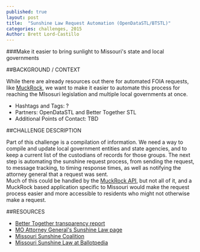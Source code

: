 ```yaml
---
published: true
layout: post
title:  "Sunshine Law Request Automation (OpenDataSTL/BTSTL)"
categories: challenges, 2015
Author: Brett Lord-Castillo
---
```

###Make it easier to bring sunlight to Missouri's state and local governments  
  
##BACKGROUND / CONTEXT  
  
While there are already resources out there for automated FOIA requests, like [MuckRock](https://www.muckrock.com/), we want to make it easier to automate this process for reaching the MIsosuri legislation and multiple local governments at once.  
  
* Hashtags and Tags: ?
* Partners: OpenDataSTL and Better Together STL
* Additional Points of Contact: TBD  
  
##CHALLENGE DESCRIPTION  
  
Part of this challenge is a compilation of information. We need a way to compile and update local government entities and state agencies, and to keep a current list of the custodians of records for those groups. The next step is automating the sunshine request process, from sending the request, to message tracking, to timing response times, as well as notifying the attorney general that a request was sent.  
Much of this could be handled by the [MuckRock API](https://github.com/MuckRock/API-examples), but not all of it, and a MuckRock based application specific to Missouri would make the request process easier and more accessible to residents who might not otherwise make a request.  
  
##RESOURCES  
* [Better Together transparency report](http://www.bettertogetherstl.com/new-report-finds-widespread-lack-of-government-transparency)  
* [MO Attorney General's Sunshine Law page](https://ago.mo.gov/missouri-law/sunshine-law)  
* [Missouri Sunshine Coalition](http://missourisunshine.org/)  
* [Missouri Sunshine Law at Ballotpedia](http://ballotpedia.org/Missouri_Sunshine_Law)  
